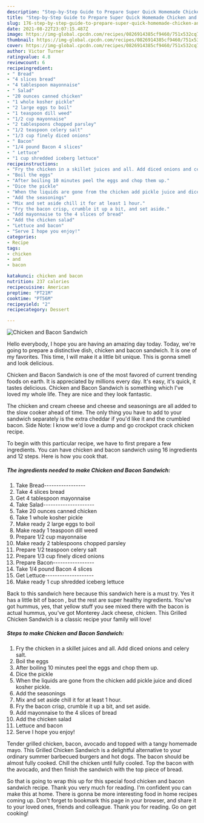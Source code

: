 ```yaml
---
description: "Step-by-Step Guide to Prepare Super Quick Homemade Chicken and Bacon Sandwich"
title: "Step-by-Step Guide to Prepare Super Quick Homemade Chicken and Bacon Sandwich"
slug: 176-step-by-step-guide-to-prepare-super-quick-homemade-chicken-and-bacon-sandwich
date: 2021-08-22T23:07:15.487Z
image: https://img-global.cpcdn.com/recipes/0826914385cf9460/751x532cq70/chicken-and-bacon-sandwich-recipe-main-photo.jpg
thumbnail: https://img-global.cpcdn.com/recipes/0826914385cf9460/751x532cq70/chicken-and-bacon-sandwich-recipe-main-photo.jpg
cover: https://img-global.cpcdn.com/recipes/0826914385cf9460/751x532cq70/chicken-and-bacon-sandwich-recipe-main-photo.jpg
author: Victor Turner
ratingvalue: 4.8
reviewcount: 6
recipeingredient:
- " Bread"
- "4 slices bread"
- "4 tablespoon mayonnaise"
- " Salad"
- "20 ounces canned chicken"
- "1 whole kosher pickle"
- "2 large eggs to boil"
- "1 teaspoon dill weed"
- "1/2 cup mayonnaise"
- "2 tablespoons chopped parsley"
- "1/2 teaspoon celery salt"
- "1/3 cup finely diced onions"
- " Bacon"
- "1/4 pound Bacon 4 slices"
- " Lettuce"
- "1 cup shredded iceberg lettuce"
recipeinstructions:
- "Fry the chicken in a skillet juices and all. Add diced onions and celery salt."
- "Boil the eggs"
- "After boiling 10 minutes peel the eggs and chop them up."
- "Dice the pickle"
- "When the liquids are gone from the chicken add pickle juice and diced kosher pickle."
- "Add the seasonings"
- "Mix and set aside chill it for at least 1 hour."
- "Fry the bacon crisp, crumble it up a bit, and set aside."
- "Add mayonnaise to the 4 slices of bread"
- "Add the chicken salad"
- "Lettuce and bacon"
- "Serve I hope you enjoy!"
categories:
- Recipe
tags:
- chicken
- and
- bacon

katakunci: chicken and bacon 
nutrition: 237 calories
recipecuisine: American
preptime: "PT21M"
cooktime: "PT56M"
recipeyield: "2"
recipecategory: Dessert

---
```



![Chicken and Bacon Sandwich](https://img-global.cpcdn.com/recipes/0826914385cf9460/751x532cq70/chicken-and-bacon-sandwich-recipe-main-photo.jpg)

Hello everybody, I hope you are having an amazing day today. Today, we're going to prepare a distinctive dish, chicken and bacon sandwich. It is one of my favorites. This time, I will make it a little bit unique. This is gonna smell and look delicious.

Chicken and Bacon Sandwich is one of the most favored of current trending foods on earth. It is appreciated by millions every day. It's easy, it's quick, it tastes delicious. Chicken and Bacon Sandwich is something which I've loved my whole life. They are nice and they look fantastic.

The chicken and cream cheese and cheese and seasonings are all added to the slow cooker ahead of time. The only thing you have to add to your sandwich separately is the extra cheddar if you&#39;d like it and the crumbled bacon. Side Note: I know we&#39;d love a dump and go crockpot crack chicken recipe.


To begin with this particular recipe, we have to first prepare a few ingredients. You can have chicken and bacon sandwich using 16 ingredients and 12 steps. Here is how you cook that.

<!--inarticleads1-->

##### The ingredients needed to make Chicken and Bacon Sandwich:

1. Take  Bread-----------------
1. Take 4 slices bread
1. Get 4 tablespoon mayonnaise
1. Take  Salad---------------------
1. Take 20 ounces canned chicken
1. Take 1 whole kosher pickle
1. Make ready 2 large eggs to boil
1. Make ready 1 teaspoon dill weed
1. Prepare 1/2 cup mayonnaise
1. Make ready 2 tablespoons chopped parsley
1. Prepare 1/2 teaspoon celery salt
1. Prepare 1/3 cup finely diced onions
1. Prepare  Bacon-----------------
1. Take 1/4 pound Bacon 4 slices
1. Get  Lettuce--------------------
1. Make ready 1 cup shredded iceberg lettuce


Back to this sandwich here because this sandwich here is a must try. Yes it has a little bit of bacon , but the rest are super healthy ingredients. You&#39;ve got hummus, yes, that yellow stuff you see mixed there with the bacon is actual hummus, you&#39;ve got Monterey Jack cheese, chicken. This Grilled Chicken Sandwich is a classic recipe your family will love! 

<!--inarticleads2-->

##### Steps to make Chicken and Bacon Sandwich:

1. Fry the chicken in a skillet juices and all. Add diced onions and celery salt.
1. Boil the eggs
1. After boiling 10 minutes peel the eggs and chop them up.
1. Dice the pickle
1. When the liquids are gone from the chicken add pickle juice and diced kosher pickle.
1. Add the seasonings
1. Mix and set aside chill it for at least 1 hour.
1. Fry the bacon crisp, crumble it up a bit, and set aside.
1. Add mayonnaise to the 4 slices of bread
1. Add the chicken salad
1. Lettuce and bacon
1. Serve I hope you enjoy!


Tender grilled chicken, bacon, avocado and topped with a tangy homemade mayo. This Grilled Chicken Sandwich is a delightful alternative to your ordinary summer barbecued burgers and hot dogs. The bacon should be almost fully cooked. Chill the chicken until fully cooled. Top the bacon with the avocado, and then finish the sandwich with the top piece of bread. 

So that is going to wrap this up for this special food chicken and bacon sandwich recipe. Thank you very much for reading. I'm confident you can make this at home. There is gonna be more interesting food in home recipes coming up. Don't forget to bookmark this page in your browser, and share it to your loved ones, friends and colleague. Thank you for reading. Go on get cooking!
